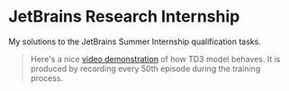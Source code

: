 # JetBrains Research Internship
My solutions to the JetBrains Summer Internship qualification tasks.

> Here's a nice [video demonstration](https://sergobot.me//bipedal_walker.mp4) of how TD3 model behaves. It is produced by recording every 50th episode during the training process.
